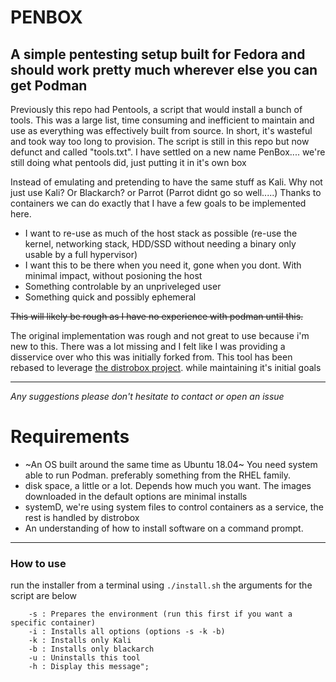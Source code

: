 # PENBOX
## A simple pentesting setup built for Fedora and should work pretty much wherever else you can get Podman

Previously this repo had Pentools, a script that would install a bunch of tools. This was a large list, time consuming and inefficient to maintain and use as everything was effectively built from source. In short, it's wasteful and took way too long to provision.
The script is still in this repo but now defunct and called "tools.txt".
I have settled on a new name PenBox.... we're still doing what pentools did, just putting it in it's own box

Instead of emulating and pretending to have the same stuff as Kali. Why not just use Kali? Or Blackarch? or Parrot (Parrot didnt go so well.....)
Thanks to containers we can do exactly that
I have a few goals to be implemented here.

-   I want to re-use as much of the host stack as possible (re-use the kernel, networking stack, HDD/SSD without needing a binary only usable by a full hypervisor)
-   I want this to be there when you need it, gone when you dont. With minimal impact, without posioning the host
-   Something controlable by an unpriveleged user
-   Something quick and possibly ephemeral

~~This will likely be rough as I have no experience with podman until this.~~


The original implementation was rough and not great to use because i'm new to this. There was a lot missing and I felt like I was providing a disservice over who this was initially forked from. This tool has been rebased to leverage [the distrobox project](https://github.com/89luca89/distrobox). while maintaining it's initial goals


---

*Any suggestions please don't hesitate to contact or open an issue*

Requirements
====================
- ~An OS built around the same time as Ubuntu 18.04~ You need system able to run Podman. preferably something from the RHEL family.
- disk space, a little or a lot. Depends how much you want. The images downloaded in the default options are minimal installs
- systemD, we're using system files to control containers as a service, the rest is handled by distrobox
- An understanding of how to install software on a command prompt.

---

### How to use

run the installer from a terminal using `./install.sh` the arguments for the script are below

```
    -s : Prepares the environment (run this first if you want a specific container)
    -i : Installs all options (options -s -k -b)
    -k : Installs only Kali
    -b : Installs only blackarch
    -u : Uninstalls this tool
    -h : Display this message";

```